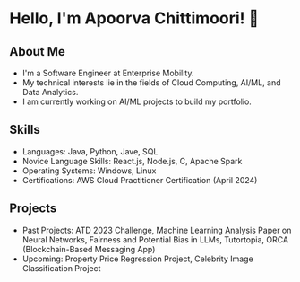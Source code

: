 # Hello, I'm Apoorva Chittimoori! 👋

## About Me
- I'm a Software Engineer at Enterprise Mobility.
- My technical interests lie in the fields of Cloud Computing, AI/ML, and Data Analytics.
- I am currently working on AI/ML projects to build my portfolio. 

## Skills
- Languages: Java, Python, Jave, SQL
- Novice Language Skills: React.js, Node.js, C, Apache Spark
- Operating Systems: Windows, Linux
- Certifications: AWS Cloud Practitioner Certification (April 2024)

## Projects
- Past Projects: ATD 2023 Challenge, Machine Learning Analysis Paper on Neural Networks, Fairness and Potential Bias in LLMs, Tutortopia, ORCA (Blockchain-Based Messaging App)
- Upcoming: Property Price Regression Project, Celebrity Image Classification Project



